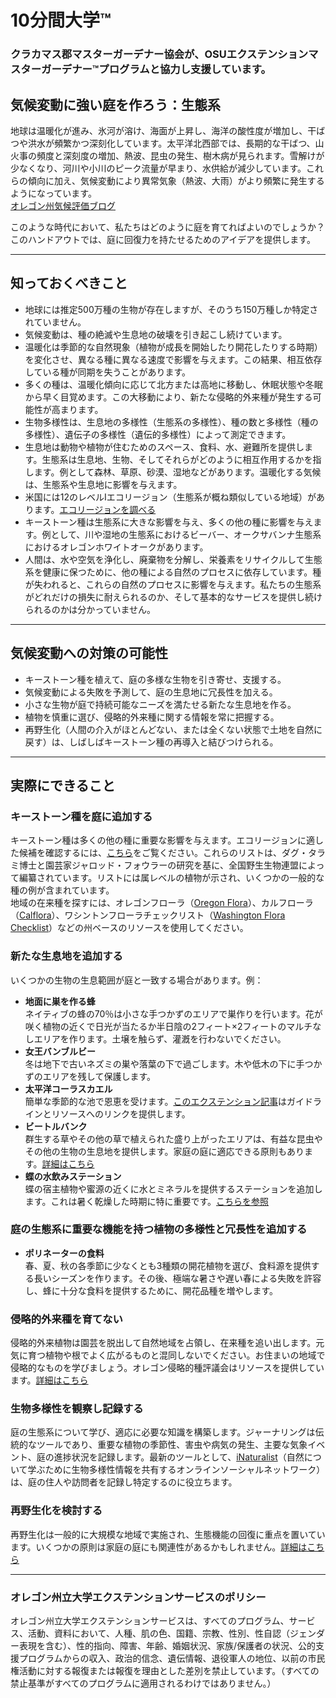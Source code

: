 # 10分間大学™

### クラカマス郡マスターガーデナー協会が、OSUエクステンションマスターガーデナー™プログラムと協力し支援しています。

## 気候変動に強い庭を作ろう：生態系

地球は温暖化が進み、氷河が溶け、海面が上昇し、海洋の酸性度が増加し、干ばつや洪水が頻繁かつ深刻化しています。太平洋北西部では、長期的な干ばつ、山火事の頻度と深刻度の増加、熱波、昆虫の発生、樹木病が見られます。雪解けが少なくなり、河川や小川のピーク流量が早まり、水供給が減少しています。これらの傾向に加え、気候変動により異常気象（熱波、大雨）がより頻繁に発生するようになっています。  
[オレゴン州気候評価ブログ](https://blogs.oregonstate.edu/occri/oregon-climate-assessments/)

このような時代において、私たちはどのように庭を育てればよいのでしょうか？このハンドアウトでは、庭に回復力を持たせるためのアイデアを提供します。

---

## 知っておくべきこと

- 地球には推定500万種の生物が存在しますが、そのうち150万種しか特定されていません。
- 気候変動は、種の絶滅や生息地の破壊を引き起こし続けています。
- 温暖化は季節的な自然現象（植物が成長を開始したり開花したりする時期）を変化させ、異なる種に異なる速度で影響を与えます。この結果、相互依存している種が同期を失うことがあります。
- 多くの種は、温暖化傾向に応じて北方または高地に移動し、休眠状態や冬眠から早く目覚めます。この大移動により、新たな侵略的外来種が発生する可能性が高まります。
- 生物多様性は、生息地の多様性（生態系の多様性）、種の数と多様性（種の多様性）、遺伝子の多様性（遺伝的多様性）によって測定できます。
- 生息地は動物や植物が住むためのスペース、食料、水、避難所を提供します。生態系は生息地、生物、そしてそれらがどのように相互作用するかを指します。例として森林、草原、砂漠、湿地などがあります。温暖化する気候は、生態系や生息地に影響を与えます。
- 米国には12のレベルIエコリージョン（生態系が概ね類似している地域）があります。[エコリージョンを調べる](https://www.epa.gov/eco-research/ecoregions)
- キーストーン種は生態系に大きな影響を与え、多くの他の種に影響を与えます。例として、川や湿地の生態系におけるビーバー、オークサバンナ生態系におけるオレゴンホワイトオークがあります。
- 人間は、水や空気を浄化し、廃棄物を分解し、栄養素をリサイクルして生態系を健康に保つために、他の種による自然のプロセスに依存しています。種が失われると、これらの自然のプロセスに影響を与えます。私たちの生態系がどれだけの損失に耐えられるのか、そして基本的なサービスを提供し続けられるのかは分かっていません。

---

## 気候変動への対策の可能性

- キーストーン種を植えて、庭の多様な生物を引き寄せ、支援する。
- 気候変動による失敗を予測して、庭の生息地に冗長性を加える。
- 小さな生物が庭で持続可能なニーズを満たせる新たな生息地を作る。
- 植物を慎重に選び、侵略的外来種に関する情報を常に把握する。
- 再野生化（人間の介入がほとんどない、または全くない状態で土地を自然に戻す）は、しばしばキーストーン種の再導入と結びつけられる。

---

## 実際にできること

### キーストーン種を庭に追加する
キーストーン種は多くの他の種に重要な影響を与えます。エコリージョンに適した候補を確認するには、[こちら](https://www.nwf.org/Garden-for-Wildlife/About/Native-Plants/keystone-plants-by-ecoregion)をご覧ください。これらのリストは、ダグ・タラミ博士と園芸家ジャロッド・フォウラーの研究を基に、全国野生生物連盟によって編纂されています。リストには属レベルの植物が示され、いくつかの一般的な種の例が含まれています。  
地域の在来種を探すには、オレゴンフローラ（[Oregon Flora](https://oregonflora.org/)）、カルフローラ（[Calflora](https://www.calflora.org/)）、ワシントンフローラチェックリスト（[Washington Flora Checklist](https://burkeherbarium.org/waflora/checklist.php?Category=Endemic)）などの州ベースのリソースを使用してください。

### 新たな生息地を追加する
いくつかの生物の生息範囲が庭と一致する場合があります。例：
- **地面に巣を作る蜂**  
  ネイティブの蜂の70％は小さな手つかずのエリアで巣作りを行います。花が咲く植物の近くで日光が当たるか半日陰の2フィート×2フィートのマルチなしエリアを作ります。土壌を触らず、灌漑を行わないでください。
- **女王バンブルビー**  
  冬は地下で古いネズミの巣や落葉の下で過ごします。木や低木の下に手つかずのエリアを残して保護します。
- **太平洋コーラスカエル**  
  簡単な季節的な池で恩恵を受けます。[このエクステンション記事](https://extension.oregonstate.edu/news/how-build-simple-pond-native-frogs)はガイドラインとリソースへのリンクを提供します。
- **ビートルバンク**  
  群生する草やその他の草で植えられた盛り上がったエリアは、有益な昆虫やその他の生物の生息地を提供します。家庭の庭に適応できる原則もあります。[詳細はこちら](http://oregonipm.ippc.orst.edu/Agroecology/NEW_BEETLE_BANK_1.pdf)
- **蝶の水飲みステーション**  
  蝶の宿主植物や蜜源の近くに水とミネラルを提供するステーションを追加します。これは暑く乾燥した時期に特に重要です。[こちらを参照](https://www.nwf.org/-/media/Documents/PDFs/Garden-for-Wildlife/Tip-Sheets/Water-Butterfly-Gardens)

### 庭の生態系に重要な機能を持つ植物の多様性と冗長性を追加する
- **ポリネーターの食料**  
  春、夏、秋の各季節に少なくとも3種類の開花植物を選び、食料源を提供する長いシーズンを作ります。その後、極端な暑さや遅い春による失敗を許容し、蜂に十分な食料を提供するために、開花品種を増やします。

### 侵略的外来種を育てない
侵略的外来植物は園芸を脱出して自然地域を占領し、在来種を追い出します。元気に育つ植物や根でよく広がるものと混同しないでください。お住まいの地域で侵略的なものを学びましょう。オレゴン侵略的種評議会はリソースを提供しています。[詳細はこちら](https://www.oregoninvasivespeciescouncil.org/infohub)

### 生物多様性を観察し記録する
庭の生態系について学び、適応に必要な知識を構築します。ジャーナリングは伝統的なツールであり、重要な植物の季節性、害虫や病気の発生、主要な気象イベント、庭の進捗状況を記録します。最新のツールとして、[iNaturalist](https://www.inaturalist.org)（自然について学ぶために生物多様性情報を共有するオンラインソーシャルネットワーク）は、庭の住人や訪問者を記録し特定するのに役立ちます。

### 再野生化を検討する
再野生化は一般的に大規模な地域で実施され、生態機能の回復に重点を置いています。いくつかの原則は家庭の庭にも関連性があるかもしれません。[詳細はこちら](https://www.iucn.org/resources/issues-brief/benefits-and-risks-rewilding)

---

### オレゴン州立大学エクステンションサービスのポリシー
オレゴン州立大学エクステンションサービスは、すべてのプログラム、サービス、活動、資料において、人種、肌の色、国籍、宗教、性別、性自認（ジェンダー表現を含む）、性的指向、障害、年齢、婚姻状況、家族/保護者の状況、公的支援プログラムからの収入、政治的信念、遺伝情報、退役軍人の地位、以前の市民権活動に対する報復または報復を理由とした差別を禁止しています。（すべての禁止基準がすべてのプログラムに適用されるわけではありません。）